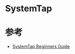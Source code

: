 SystemTap
=========


# 参考
 * [SystemTap Beginners Guide](https://sourceware.org/systemtap/SystemTap_Beginners_Guide.pdf)
